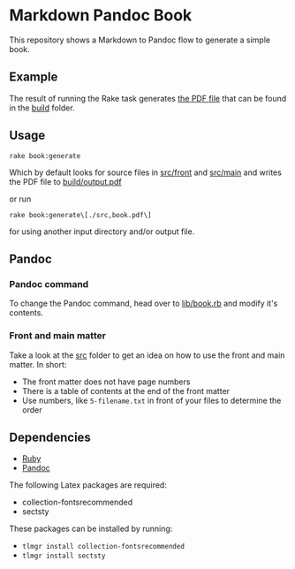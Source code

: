 # Markdown Pandoc Book

This repository shows a Markdown to Pandoc flow to generate a simple book.

## Example

The result of running the Rake task generates [the PDF file](build/output.pdf) that can be found in the [build](build) folder.

## Usage

`rake book:generate`

Which by default looks for source files in [src/front](src/front) and [src/main](src/main)
and writes the PDF file to [build/output.pdf](build.output.pdf)

or run

`rake book:generate\[./src,book.pdf\]`

for using another input directory and/or output file.

## Pandoc

### Pandoc command

To change the Pandoc command, head over to [lib/book.rb](lib/book.rb) and modify it's contents.

### Front and main matter

Take a look at the [src](src) folder to get an idea on how to use the front and main matter.
In short:

- The front matter does not have page numbers
- There is a table of contents at the end of the front matter
- Use numbers, like `5-filename.txt` in front of your files to determine the order

## Dependencies

- [Ruby](https://www.ruby-lang.org/en/downloads/)
- [Pandoc](https://pandoc.org/installing.html)

The following Latex packages are required:

- collection-fontsrecommended
- sectsty

These packages can be installed by running:

- `tlmgr install collection-fontsrecommended`
- `tlmgr install sectsty`
